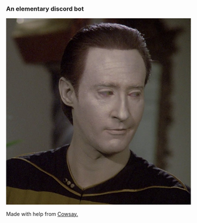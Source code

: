 ### An elementary discord bot

![Elementary](https://github.com/RVCC-IDMX/discord-bot-timcarroll761/blob/main/images/Bot.png?raw=true)

Made with help from [Cowsay.](https://github.com/piuccio/cowsay)
